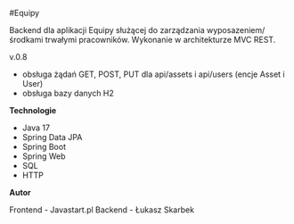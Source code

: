 #Equipy

Backend dla aplikacji Equipy służącej do zarządzania wyposazeniem/środkami trwałymi pracowników. Wykonanie w architekturze MVC REST.

v.0.8
- obsługa żądań GET, POST, PUT dla api/assets i api/users (encje Asset i User)
- obsługa bazy danych H2

**Technologie**
- Java 17
- Spring Data JPA
- Spring Boot
- Spring Web
- SQL
- HTTP

**Autor**

Frontend - Javastart.pl
Backend - Łukasz Skarbek




